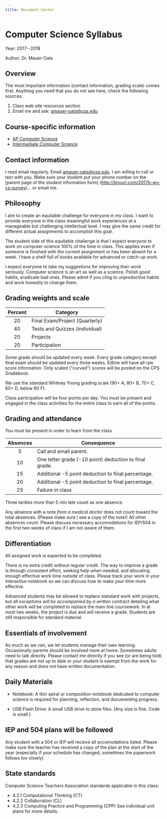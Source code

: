 ```yaml
---
title: Document Center
---
```


# Computer Science Syllabus

Year: 2017--2018

Author: Dr. Mauer-Oats

## Overview

The most important information (contact information, grading scale) comes first. 
Anything you need that you do not see here, check the following sources:

1. Class web site resources section
2. Email me and ask: [amauer-oats@cps.edu](mailto:amauer-oats@cps.edu) 

## Course-specific information

* [AP Computer Science](APCS-Syllabus--2017-2018.md)
* [Intermediate Computer Science](IntermediateCS.md)

## Contact information

I read email regularly. Email [amauer-oats@cps.edu](mailto:amauer-oats@cps.edu). 
I am willing to call or text with you. 
Make sure your student put your phone number on the [parent page of the student information form] (http://tinyurl.com/2017b-wy-cs-survey)... or email me.

## Philosophy

I aim to create an equitable challenge for everyone in my class. I want to provide everyone in the class meaningful work experiences at a manageable but challenging intellectual level. I may give the same credit for different actual assignments to accomplish this goal.

The student side of this equitable challenge is that I expect everyone to work on computer science 100% of the time in class. This applies even if someone is finished with the current assignment or has been absent for a week. I have a shelf full of books available for advanced or catch-up work. 

I expect everyone to take my suggestions for improving their work seriously. Computer science is an art as well as a science. Polish good habits, eradicate bad ones. Please admit if you cling to unproductive habits and work honestly to change them.

## Grading weights and scale

| Percent | Category                       |
|:-------:|--------------------------------|
| 20      | Final Exam/Project (Quarterly) |
| 40      | Tests and Quizzes (individual) |
| 20      | Projects                       |
| 20      | Participation                  |

Some grade should be updated every week. Every grade category except final exam should be updated every three weeks. Edline will have all raw score information. Only scaled ("curved") scores will be posted on the CPS Gradebook. 

We use the standard Whitney Young grading scale (90+ A, 80+ B, 70+ C, 60+ D, below 60 F).

Class participation will be four points per day. You must be present and engaged in the class activities for the entire class to earn all of the points.

## Grading and attendance

You must be present in order to learn from the class. 

| Absences | Consequence |
|:--------:|-------------|
|    5     | Call and email parent. |
|   10     | One letter grade (-10 point) deduction to final grade. |
|   15     | Additional -5 point deduction to final percentage.    |
|   20     | Additional -5 point deduction to final percentage.    |
|   25     | Failure in class |

Three tardies more than 5 min late count as one absence. 

Any absence with a note _from a medical doctor_ does not count toward the total absences. (Please make sure I see a copy of the note!) All other absences count. Please discuss necessary accomodations for IEP/504 in the first two weeks of class if I am not aware of them. 

## Differentiation

All assigned work is expected to be completed.  

There is no extra credit without regular credit. The way to improve a grade is through consistent effort, seeking help when needed, and allocating enough effective work time outside of class. Please track your work in your interactive notebook so we can discuss how to make your time more effective.

Advanced students may be allowed to replace standard work with projects, but *all exceptions will be accompanied by a written contract* detailing what other work will be completed to replace the main line coursework. In at most two weeks, the project is due and will receive a grade. Students are still responsible for standard material. 

## Essentials of involvement

As much as we can, we let students manage their own learning. Occasionally parents should be involved more at home. Sometimes adults need to talk directly. Please contact me directly if you see (or are being told) that grades are not up to date or your student is exempt from the work for any reason and does not have written documentation. 

## Daily Materials

* Notebook: A thin spiral or composition notebook dedicated to computer science is required for planning, reflection, and documenting progress. 

* USB Flash Drive: A small USB drive to store files. (Any size is fine. Code is small.) 

## IEP and 504 plans will be followed

Any student with a 504 or IEP will receive all accomodations listed. Please make sure the teacher has received a copy of the plan at the start of the year (especially if your schedule has changed, sometimes the paperwork follows too slowly).

## State standards

Computer Science Teachers Association standards applicable in this class:
* 4.2.1 Computational Thinking (CT)
* 4.2.2 Collaboration (CL)
* 4.2.3 Computing Practice and Programming (CPP)
See individual unit plans for more details.
